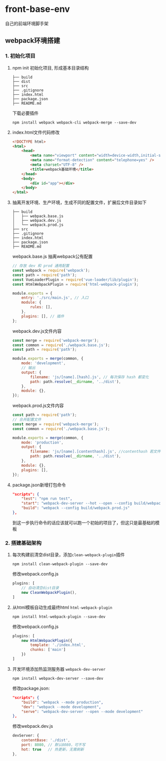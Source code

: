 # front-base-env
自己的前端环境脚手架

## webpack环境搭建

### 1. 初始化项目

1. npm init 初始化项目, 形成基本目录结构
	```
	├── build
	├── dist
	├── src
	├── .gitignore
	├── index.html
	├── package.json
	├── README.md
	```
	下载必要插件
	```
	npm install webpack webpack-cli webpack-merge --save-dev
	```
2. index.html文件代码修改
	```html
	<!DOCTYPE html>
	<html>
		<head>
			<meta name="viewport" content="width=device-width,initial-scale=1,user-scalable=0" />
			<meta name="format-detection" content="telephone=yes" />
			<meta charset="UTF-8" />
			<title>webpack基础环境</title>
		</head>
		<body>
			<div id="app"></div>
		</body>
	</html>
	```
2. 抽离开发环境、生产环境，生成不同的配置文件，扩展后文件目录如下
	```
	├── build
	│   ├── webpack.base.js
	│   ├── webpack.dev.js
	│   └── webpack.prod.js
	├── src
	├── .gitignore
	├── index.html
	├── package.json
	├── README.md

	```
	webpack.base.js 抽离webpack公有配置
	```js
	// 存放 dev 和 prod 通用配置
	const webpack = require('webpack');
	const path = require('path');
	const VueLoaderPlugin = require('vue-loader/lib/plugin');
	const HtmlWebpackPlugin = require('html-webpack-plugin');

	module.exports = {
		entry: './src/main.js', // 入口
		module: {
			rules: [],
		},
		plugins: [], // 插件
	};

	```
	webpack.dev.js文件内容
	```js
	const merge = require('webpack-merge');
	const common = require('./webpack.base.js');
	const path = require('path');

	module.exports = merge(common, {
		mode: 'development',
		// 输出
		output: {
			filename: 'js/[name].[hash].js', // 每次保存 hash 都变化
			path: path.resolve(__dirname, '../dist'),
		},
		module: {},
	});
	```
	webpack.prod.js文件内容
	```js
	const path = require('path');
	// 合并配置文件
	const merge = require('webpack-merge');
	const common = require('./webpack.base.js');

	module.exports = merge(common, {
		mode: 'production',
		output: {
			filename: 'js/[name].[contenthash].js', //contenthash 若文件内容无变化，则contenthash 名称不变
			path: path.resolve(__dirname, '../dist'),
		},
		module: {},
		plugins: [],
	});
	```
4. package.json新增打包命令
	```json
	"scripts": {
		"test": "npm run test",
		"start": "webpack-dev-server --hot --open --config build/webpack.dev.js",
		"build": "webpack --config build/webpack.prod.js"
	},
	```
	到这一步执行命令的话应该就可以跑一个初始的项目了，但这只是最基础的模板

### 2. 搭建基础架构
1. 每次构建前清空dist目录，添加`clean-webpack-plugin`插件
	```
	npm install clean-webpack-plugin --save-dev
	```
	修改webpack.config.js
	```js
	plugins: [
		// 自动清空dist目录
		new CleanWebpackPlugin(),
	]
	```
2. 从html模板自动生成最终html `html-webpack-plugin`
	```
	npm install html-webpack-plugin --save-dev
	```
	修改webpack.config.js
	```js
	plugins: [
		new HtmlWebpackPlugin({    
			template: './index.html',    
			chunks: ['main']
		})
	]
	```
3. 开发环境添加热监测服务器 `webpack-dev-server`
	```
	npm install webpack-dev-server --save-dev
	```
	修改package.json:
	```json
	"scripts": {
		"build": "webpack --mode production",
		"dev": "webpack --mode development",
		"serve": "webpack-dev-server --open --mode development"
	},
	```
	修改webpack.dev.js
	```js
	devServer: {
		contentBase: './dist',
		port: 8080,	// 默认8080，可不写
		hot: true	// 热更新，无需刷新
	},
	```